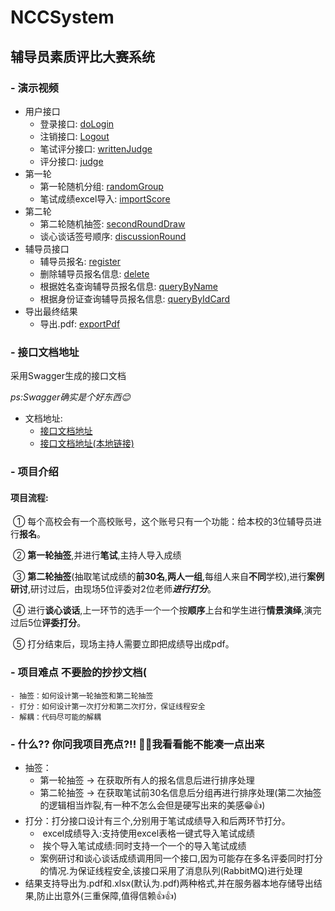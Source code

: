 # NCCSystem
## 辅导员素质评比大赛系统
###   - 演示视频 
- 用户接口
	- 登录接口: [doLogin](https://github.com/konoechoda/NCCSystem/blob/master/Demo%20video/doLogin.mp4)
	- 注销接口: [Logout](https://github.com/konoechoda/NCCSystem/blob/master/Demo%20video/Logout.mp4)
   	- 笔试评分接口: [writtenJudge](https://github.com/konoechoda/NCCSystem/raw/master/Demo%20video/writtenJudge.mp4)
	- 评分接口: [judge](https://github.com/konoechoda/NCCSystem/raw/master/Demo%20video/judge.mp4)
 - 第一轮
 	- 第一轮随机分组: [randomGroup](https://github.com/konoechoda/NCCSystem/raw/master/Demo%20video/randomGroup.mp4)
  	- 笔试成绩excel导入: [importScore](https://github.com/konoechoda/NCCSystem/raw/master/Demo%20video/importScore.mp4)
- 第二轮
	- 第二轮随机抽签: [secondRoundDraw](https://github.com/konoechoda/NCCSystem/raw/master/Demo%20video/secondRoundDraw.mp4)
 	- 谈心谈话签号顺序: [discussionRound](https://github.com/konoechoda/NCCSystem/raw/master/Demo%20video/discussionRound.mp4)
- 辅导员接口
	- 辅导员报名: [register](https://github.com/konoechoda/NCCSystem/raw/master/Demo%20video/register.mp4)
 	- 删除辅导员报名信息: [delete](https://github.com/konoechoda/NCCSystem/raw/master/Demo%20video/delete.mp4)
  	- 根据姓名查询辅导员报名信息: [queryByName](https://github.com/konoechoda/NCCSystem/raw/master/Demo%20video/queryByName.mp4)
  	- 根据身份证查询辅导员报名信息: [queryByIdCard](https://github.com/konoechoda/NCCSystem/raw/master/Demo%20video/queryByIdCard.mp4)
- 导出最终结果
	- 导出.pdf: [exportPdf](https://github.com/konoechoda/NCCSystem/raw/master/Demo%20video/exportPdf.mp4)

###   - 接口文档地址

采用Swagger生成的接口文档

*ps:Swagger确实是个好东西😊*
- 文档地址:
 	- [接口文档地址](http://htmlpreview.github.io/?https://github.com/konoechoda/NCCSystem/blob/master/apiDoc/Swagger%20UI.html)
  	- [接口文档地址(本地链接)](http://localhost:8082/swagger-ui.html#/)

###   - 项目介绍

#### 项目流程:

​		①  每个高校会有一个高校账号，这个账号只有一个功能：给本校的3位辅导员进行**报名**。

​		②  **第一轮抽签**,并进行**笔试**,主持人导入成绩

​		③  **第二轮抽签**(抽取笔试成绩的**前30名**,**两人一组**,每组人来自**不同**学校),进行**案例研讨**,研讨过后，由现场5位评委对2位老师***进行打分***。

​		④  进行**谈心谈话**,上一环节的选手一个一个按**顺序**上台和学生进行**情景演绎**,演完过后5位**评委打分**。

​		⑤  打分结束后，现场主持人需要立即把成绩导出成pdf。

###   - 项目难点 不要脸的抄抄文档(

	- 抽签：如何设计第一轮抽签和第二轮抽签
	- 打分：如何设计第一次打分和第二次打分，保证线程安全
	- 解耦：代码尽可能的解耦

###   - 什么?? 你问我项目亮点?!! 🤔🤔我看看能不能凑一点出来

 - 抽签：
   - 第一轮抽签 -> 在获取所有人的报名信息后进行排序处理
   - 第二轮抽签 -> 在获取笔试前30名信息后分组再进行排序处理(第二次抽签的逻辑相当炸裂,有一种不怎么会但是硬写出来的美感😁👍)
 - 打分：打分接口设计有三个,分别用于笔试成绩导入和后两环节打分。
   - ​	excel成绩导入:支持使用excel表格一键式导入笔试成绩
   - ​    挨个导入笔试成绩:同时支持一个一个的导入笔试成绩
   - ​    案例研讨和谈心谈话成绩调用同一个接口,因为可能存在多名评委同时打分的情况.为保证线程安全,该接口采用了消息队列(RabbitMQ)进行处理
 - 结果支持导出为.pdf和.xlsx(默认为.pdf)两种格式,并在服务器本地存储导出结果,防止出意外(三重保障,值得信赖👍👍)

